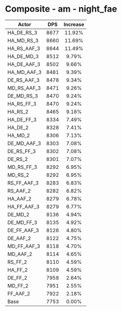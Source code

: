 # Composite - am - night_fae
| Actor | DPS | Increase |
|---|:---:|:---:|
|HA_DE_RS_3|8677|11.92%|
|HA_MD_RS_3|8660|11.69%|
|HA_RS_AAF_3|8644|11.49%|
|HA_DE_MD_3|8512|9.79%|
|HA_DE_AAF_3|8502|9.66%|
|HA_MD_AAF_3|8481|9.39%|
|DE_RS_AAF_3|8478|9.34%|
|MD_RS_AAF_3|8471|9.26%|
|DE_MD_RS_3|8470|9.24%|
|HA_RS_FF_3|8470|9.24%|
|HA_RS_2|8465|9.18%|
|HA_DE_FF_3|8334|7.49%|
|HA_DE_2|8328|7.41%|
|HA_MD_2|8306|7.13%|
|DE_MD_AAF_3|8303|7.08%|
|DE_RS_FF_3|8302|7.08%|
|DE_RS_2|8301|7.07%|
|MD_RS_FF_3|8292|6.95%|
|MD_RS_2|8292|6.95%|
|RS_FF_AAF_3|8283|6.83%|
|RS_AAF_2|8282|6.82%|
|HA_AAF_2|8279|6.78%|
|HA_FF_AAF_3|8279|6.77%|
|DE_MD_2|8136|4.94%|
|DE_MD_FF_3|8135|4.92%|
|DE_FF_AAF_3|8126|4.80%|
|DE_AAF_2|8122|4.75%|
|MD_FF_AAF_3|8118|4.70%|
|MD_AAF_2|8114|4.65%|
|RS_FF_2|8110|4.59%|
|HA_FF_2|8109|4.59%|
|DE_FF_2|7958|2.64%|
|MD_FF_2|7951|2.55%|
|FF_AAF_2|7922|2.18%|
|Base|7753|0.00%|
